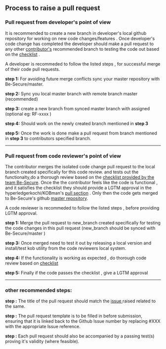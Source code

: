 
## Process to raise a pull request


### Pull request from developer's point of view

It is recommended to create a new branch in developer's local github repository for working on new code changes/features .
Once developer's code change has completed the developer should make a pull request to any other [contributor's](https://github.com/Be-secure/be-secure/network/members) 
recommended branch to testing the code out based on the [checklist](./checklist.md) . 

A developer is recommeded to follow the listed steps , for successful merge of their code pull requests. 

**step 1:** For avoiding future merge conflicts sync your master repository with Be-Secure/master. 

**step 2:** Sync you local master branch with remote branch master (recommended)

**step 3:** create a new branch from synced master branch with assigned (optional eg: RF-xxxx ) 

**step 4:** Should work on the newly created branch mentioned in **step 3** 

**step 5:** Once the work is done make a pull request from branch mentioned in **step 3** to contributors specified branch.




____________________________________

### Pull request from code reviewer's point of view

The contributor merges the isolated code change pull request to the local branch created specifically for this code review.
and tests out the functionalty,do a thorough review based on the [checklist provided by the team Be-Secure](./checklist.md). Once the the contributor feels like the code is functional , and it satisfies the checklist
they should provide a LGTM approval in the hyperledgerkochi/KOBman's [pull section](https://github.com/Be-Secure/Be-Secure/pulls) . Only then the code gets merged to Be-Secure's github [master repository](https://github.com/Be-Secure/Be-Secure).

A code reviewer is recommeded to follow the listed steps , before providing LGTM approval. 

**step 1:** Merge the pull request to new_branch created specifically for testing the code changes in this pull request (new_branch should be synced with Be-Secure/master ) 

**step 3:** Once merged need to test it out by releasing a local version and install/test kob utility from the code reviewers local system.

**step 4:** If the functionality is working as expected , do thorough code review based on [checklist ](./checklist.md)

**step 5:** Finally if the code passes the checklist , give a LGTM approval 

____________________________

### other recommended steps:
**step :** The title of the pull request should match the [issue ](https://github.com/Be-Secure/Be-Secure/issues) raised related to the same.

**step :** The pull request template is to be filled in before submission, ensuring that it is linked back to the Github Issue number by replacing #XXX with the appropriate Issue reference.

**step :** Each pull request should also be accompanied by a passing test(s) proving it's validity (where feasible).




